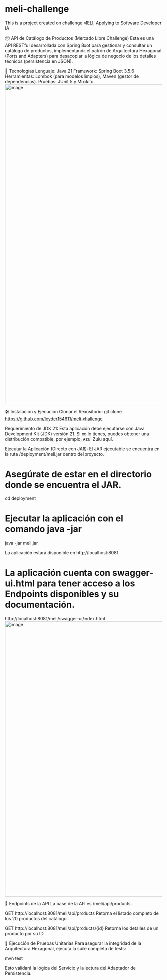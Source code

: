 # meli-challenge
This is a project created on challenge MELI, Applying to Software Developer IA

📦 API de Catálogo de Productos (Mercado Libre Challenge)
Esta es una API RESTful desarrollada con Spring Boot para gestionar y consultar un catálogo de productos, implementando el patrón de Arquitectura Hexagonal (Ports and Adapters) para desacoplar la lógica de negocio de los detalles técnicos (persistencia en JSON).

🚀 Tecnologías
Lenguaje: Java 21
Framework: Spring Boot 3.5.6
Herramientas: Lombok (para modelos limpios), Maven (gestor de dependencias).
Pruebas: JUnit 5 y Mockito.
<img width="1536" height="1024" alt="image" src="https://github.com/user-attachments/assets/81a7d7a2-8e0c-448f-aede-e19ed0189612" />

🛠️ Instalación y Ejecución
Clonar el Repositorio:
git clone https://github.com/leyder154611/meli-challenge

Requerimiento de JDK 21:
Esta aplicación debe ejecutarse con Java Development Kit (JDK) versión 21.
Si no lo tienes, puedes obtener una distribución compatible, por ejemplo, Azul Zulu aquí.

Ejecutar la Aplicación (Directo con JAR):
El JAR ejecutable se encuentra en la ruta /deployment/meli.jar dentro del proyecto.

# Asegúrate de estar en el directorio donde se encuentra el JAR.
cd deployment 

# Ejecutar la aplicación con el comando java -jar
java -jar meli.jar

La aplicación estará disponible en http://localhost:8081.

# La aplicación cuenta con swagger-ui.html para tener acceso a los Endpoints disponibles y su documentación.
http://localhost:8081/meli/swagger-ui/index.html
<img width="1890" height="881" alt="image" src="https://github.com/user-attachments/assets/027e51a9-798b-4d3b-81e5-4ccb0b7f37d2" />


📌 Endpoints de la API
La base de la API es /meli/api/products.

GET
http://localhost:8081/meli/api/products
Retorna el listado completo de los 20 productos del catálogo.

GET
http://localhost:8081/meli/api/products/{id}
Retorna los detalles de un producto por su ID.

🧪 Ejecución de Pruebas Unitarias
Para asegurar la integridad de la Arquitectura Hexagonal, ejecuta la suite completa de tests:

mvn test

Esto validará la lógica del Servicio y la lectura del Adaptador de Persistencia.
